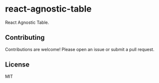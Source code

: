 # react-agnostic-table

React Agnostic Table.

## Contributing

Contributions are welcome! Please open an issue or submit a pull request.

## License

MIT
